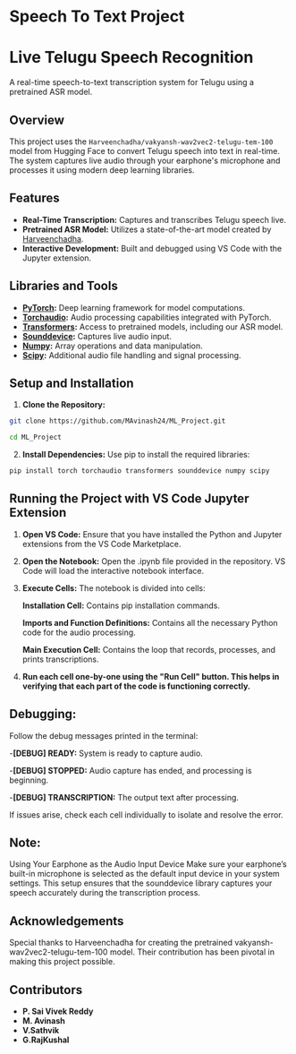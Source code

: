 # Speech To Text Project

# Live Telugu Speech Recognition

A real-time speech-to-text transcription system for Telugu using a pretrained ASR model.

## Overview

This project uses the `Harveenchadha/vakyansh-wav2vec2-telugu-tem-100` model from Hugging Face to convert Telugu speech into text in real-time. The system captures live audio through your earphone's microphone and processes it using modern deep learning libraries.

## Features

- **Real-Time Transcription:** Captures and transcribes Telugu speech live.
- **Pretrained ASR Model:** Utilizes a state-of-the-art model created by [Harveenchadha](https://huggingface.co/Harveenchadha).
- **Interactive Development:** Built and debugged using VS Code with the Jupyter extension.

## Libraries and Tools

- **[PyTorch](https://pytorch.org/):** Deep learning framework for model computations.
- **[Torchaudio](https://pytorch.org/audio/):** Audio processing capabilities integrated with PyTorch.
- **[Transformers](https://huggingface.co/transformers/):** Access to pretrained models, including our ASR model.
- **[Sounddevice](https://python-sounddevice.readthedocs.io/):** Captures live audio input.
- **[Numpy](https://numpy.org/):** Array operations and data manipulation.
- **[Scipy](https://www.scipy.org/):** Additional audio file handling and signal processing.

## Setup and Installation

1.  **Clone the Repository:**

   ```bash
   git clone https://github.com/MAvinash24/ML_Project.git
   ```
   ```bash
   cd ML_Project
   ```

2. **Install Dependencies:**
   Use pip to install the required libraries:

 ```bash
 pip install torch torchaudio transformers sounddevice numpy scipy
   ```

## Running the Project with VS Code Jupyter Extension

1. **Open VS Code:**
Ensure that you have installed the Python and Jupyter extensions from the VS Code Marketplace.

2. **Open the Notebook:**
Open the .ipynb file provided in the repository.
VS Code will load the interactive notebook interface.

3. **Execute Cells:**
The notebook is divided into cells:

   **Installation Cell:** Contains pip installation commands.

   **Imports and Function Definitions:** Contains all the necessary Python code for the audio processing.

   **Main Execution Cell:** Contains the loop that records, processes, and prints transcriptions.

 4. **Run each cell one-by-one using the "Run Cell" button. This helps in verifying that each part of the code is functioning correctly.**

## Debugging:
Follow the debug messages printed in the terminal:

-**[DEBUG] READY:** System is ready to capture audio.

-**[DEBUG] STOPPED:** Audio capture has ended, and processing is beginning.

-**[DEBUG] TRANSCRIPTION:** The output text after processing.

If issues arise, check each cell individually to isolate and resolve the error.

## Note:

Using Your Earphone as the Audio Input Device
Make sure your earphone’s built-in microphone is selected as the default input device in your system settings.
This setup ensures that the sounddevice library captures your speech accurately during the transcription process.

## Acknowledgements
Special thanks to Harveenchadha for creating the pretrained vakyansh-wav2vec2-telugu-tem-100 model. Their contribution has been pivotal in making this project possible.


## Contributors  
- **P. Sai Vivek Reddy**  
- **M. Avinash** 
- **V.Sathvik**
- **G.RajKushal** 
